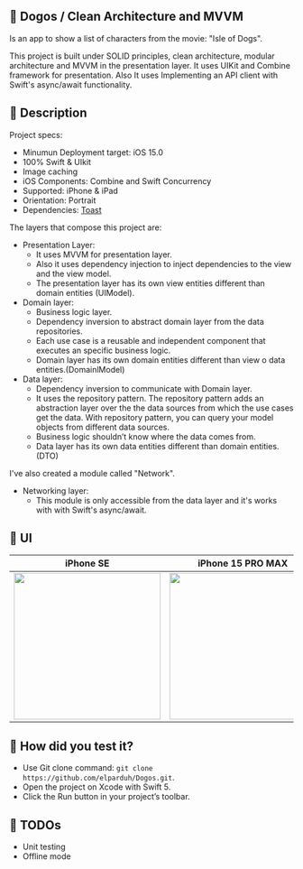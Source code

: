 ## :scroll: Dogos / Clean Architecture and MVVM
Is an app to show a list of characters from the movie: "Isle of Dogs".
  
This project is built under SOLID principles, clean architecture, modular architecture and MVVM in the presentation layer. It uses UIKit and Combine framework for presentation. Also It uses Implementing an API client with Swift's async/await functionality.
## :loudspeaker: Description
Project specs:
- Minumun Deployment target: iOS 15.0
- 100% Swift & UIkit
- Image caching
- iOS Components: Combine and Swift Concurrency
- Supported: iPhone & iPad
- Orientation: Portrait
- Dependencies: [Toast](https://github.com/scalessec/Toast-Swift)
  
The layers that compose this project are: 
- Presentation Layer:
    - It uses MVVM for presentation layer.
    - Also it uses dependency injection to inject dependencies to the view and the view model.
    - The presentation layer has its own view entities different than domain entities (UIModel).
- Domain layer:
    - Business logic layer.
    - Dependency inversion to abstract domain layer from the data repositories.
    - Each use case is a reusable and independent component that executes an specific business logic.
    - Domain layer has its own domain entities different than view o data entities.(DomainlModel)
- Data layer:
    - Dependency inversion to communicate with Domain layer.
    - It uses the repository pattern. The repository pattern adds an abstraction layer over the the data sources from which the use cases get the data. With repository pattern, you can query your model objects from different data sources.
    - Business logic shouldn’t know where the data comes from.
    - Data layer has its own data entities different than domain entities.(DTO)

I've also created a module called "Network".
- Networking layer:
    - This module is only accessible from the data layer and it's works with with Swift's async/await.
## :art: UI 
 iPhone SE | iPhone 15 PRO MAX
--- | --- 
<img src="https://github.com/elparduh/Dogos/assets/12547614/a4e816e0-bfbd-4b60-a5e8-843f9774a7b8" width="260"> | <img src="https://github.com/elparduh/Dogos/assets/12547614/ce93a3b8-a655-452b-a2d6-99088fe0dfd6" width="260">
## 💙 How did you test it?
- Use Git clone command: ```git clone https://github.com/elparduh/Dogos.git```.
- Open the project on Xcode with Swift 5.
- Click the Run button in your project’s toolbar.
## :bell: TODOs
- Unit testing
- Offline mode
